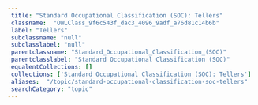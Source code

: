 ```yaml
--- 
 title: "Standard Occupational Classification (SOC): Tellers" 
 classname:  "OWLClass_9f6c543f_dac3_4096_9adf_a76d81c14b6b" 
 label: "Tellers" 
 subclassname: "null" 
 subclasslabel: "null" 
 parentclassname: "Standard_Occupational_Classification_(SOC)" 
 parentclasslabel: "Standard Occupational Classification (SOC)" 
 equalentCollections: [] 
 collections: ['Standard Occupational Classification (SOC): Tellers']
 aliases:  "/topic/standard-occupational-classification-soc-tellers"  
 searchCategory: "topic" 
---
```

